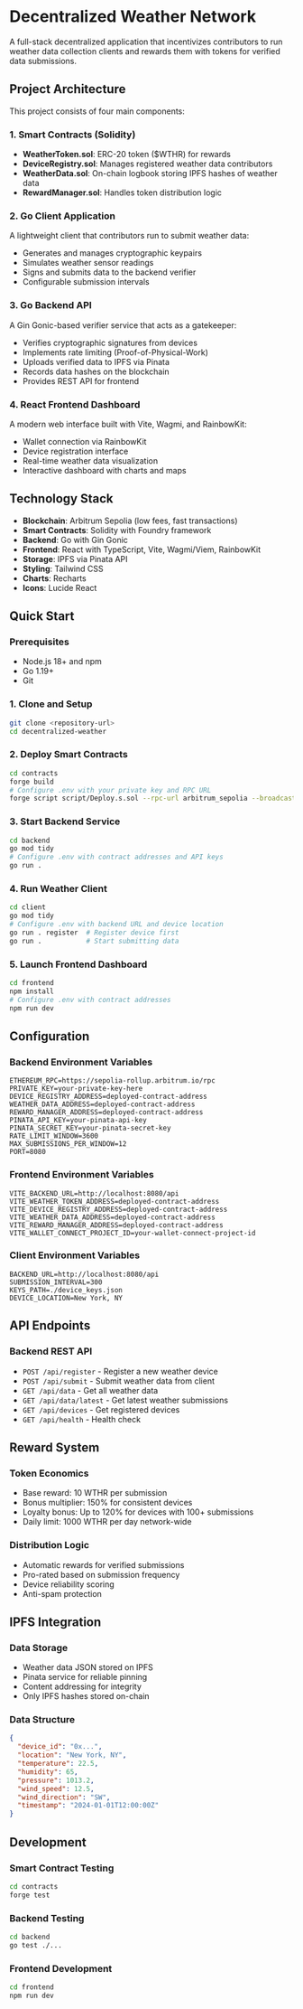 # Decentralized Weather Network

A full-stack decentralized application that incentivizes contributors to run weather data collection clients and rewards them with tokens for verified data submissions.

## Project Architecture

This project consists of four main components:

### 1. Smart Contracts (Solidity)
- **WeatherToken.sol**: ERC-20 token ($WTHR) for rewards
- **DeviceRegistry.sol**: Manages registered weather data contributors
- **WeatherData.sol**: On-chain logbook storing IPFS hashes of weather data
- **RewardManager.sol**: Handles token distribution logic

### 2. Go Client Application
A lightweight client that contributors run to submit weather data:
- Generates and manages cryptographic keypairs
- Simulates weather sensor readings
- Signs and submits data to the backend verifier
- Configurable submission intervals

### 3. Go Backend API
A Gin Gonic-based verifier service that acts as a gatekeeper:
- Verifies cryptographic signatures from devices
- Implements rate limiting (Proof-of-Physical-Work)
- Uploads verified data to IPFS via Pinata
- Records data hashes on the blockchain
- Provides REST API for frontend

### 4. React Frontend Dashboard
A modern web interface built with Vite, Wagmi, and RainbowKit:
- Wallet connection via RainbowKit
- Device registration interface
- Real-time weather data visualization
- Interactive dashboard with charts and maps

## Technology Stack

- **Blockchain**: Arbitrum Sepolia (low fees, fast transactions)
- **Smart Contracts**: Solidity with Foundry framework
- **Backend**: Go with Gin Gonic
- **Frontend**: React with TypeScript, Vite, Wagmi/Viem, RainbowKit
- **Storage**: IPFS via Pinata API
- **Styling**: Tailwind CSS
- **Charts**: Recharts
- **Icons**: Lucide React

## Quick Start

### Prerequisites
- Node.js 18+ and npm
- Go 1.19+
- Git

### 1. Clone and Setup
```bash
git clone <repository-url>
cd decentralized-weather
```

### 2. Deploy Smart Contracts
```bash
cd contracts
forge build
# Configure .env with your private key and RPC URL
forge script script/Deploy.s.sol --rpc-url arbitrum_sepolia --broadcast --verify
```

### 3. Start Backend Service
```bash
cd backend
go mod tidy
# Configure .env with contract addresses and API keys
go run .
```

### 4. Run Weather Client
```bash
cd client
go mod tidy
# Configure .env with backend URL and device location
go run . register  # Register device first
go run .           # Start submitting data
```

### 5. Launch Frontend Dashboard
```bash
cd frontend
npm install
# Configure .env with contract addresses
npm run dev
```

## Configuration

### Backend Environment Variables
```
ETHEREUM_RPC=https://sepolia-rollup.arbitrum.io/rpc
PRIVATE_KEY=your-private-key-here
DEVICE_REGISTRY_ADDRESS=deployed-contract-address
WEATHER_DATA_ADDRESS=deployed-contract-address
REWARD_MANAGER_ADDRESS=deployed-contract-address
PINATA_API_KEY=your-pinata-api-key
PINATA_SECRET_KEY=your-pinata-secret-key
RATE_LIMIT_WINDOW=3600
MAX_SUBMISSIONS_PER_WINDOW=12
PORT=8080
```

### Frontend Environment Variables
```
VITE_BACKEND_URL=http://localhost:8080/api
VITE_WEATHER_TOKEN_ADDRESS=deployed-contract-address
VITE_DEVICE_REGISTRY_ADDRESS=deployed-contract-address
VITE_WEATHER_DATA_ADDRESS=deployed-contract-address
VITE_REWARD_MANAGER_ADDRESS=deployed-contract-address
VITE_WALLET_CONNECT_PROJECT_ID=your-wallet-connect-project-id
```

### Client Environment Variables
```
BACKEND_URL=http://localhost:8080/api
SUBMISSION_INTERVAL=300
KEYS_PATH=./device_keys.json
DEVICE_LOCATION=New York, NY
```

## API Endpoints

### Backend REST API
- `POST /api/register` - Register a new weather device
- `POST /api/submit` - Submit weather data from client
- `GET /api/data` - Get all weather data
- `GET /api/data/latest` - Get latest weather submissions
- `GET /api/devices` - Get registered devices
- `GET /api/health` - Health check


## Reward System

### Token Economics
- Base reward: 10 WTHR per submission
- Bonus multiplier: 150% for consistent devices
- Loyalty bonus: Up to 120% for devices with 100+ submissions
- Daily limit: 1000 WTHR per day network-wide

### Distribution Logic
- Automatic rewards for verified submissions
- Pro-rated based on submission frequency
- Device reliability scoring
- Anti-spam protection

## IPFS Integration

### Data Storage
- Weather data JSON stored on IPFS
- Pinata service for reliable pinning
- Content addressing for integrity
- Only IPFS hashes stored on-chain

### Data Structure
```json
{
  "device_id": "0x...",
  "location": "New York, NY",
  "temperature": 22.5,
  "humidity": 65,
  "pressure": 1013.2,
  "wind_speed": 12.5,
  "wind_direction": "SW",
  "timestamp": "2024-01-01T12:00:00Z"
}
```

## Development

### Smart Contract Testing
```bash
cd contracts
forge test
```

### Backend Testing
```bash
cd backend
go test ./...
```

### Frontend Development
```bash
cd frontend
npm run dev
```
